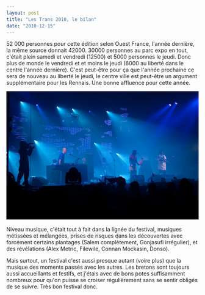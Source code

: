 ```yaml
---
layout: post
title: "Les Trans 2010, le bilan"
date: "2010-12-15"
---
```


52 000 personnes pour cette édition selon Ouest France, l'année dernière, la même source donnait 42000. 30000 personnes au parc expo en tout, c'était plein samedi et vendredi (12500) et 5000 personnes le jeudi. Donc plus de monde le vendredi et et moins le jeudi (6000 au liberté dans le centre l'année dernière). C'est peut-être pour ça que l'année prochaine ce sera de nouveau au liberté le jeudi, le centre ville est peut-être un argument supplémentaire pour les Rennais. Une bonne affluence pour cette année.

![](images/IMGP0582.jpg)

Niveau musique, c'était tout à fait dans la lignée du festival, musiques métissées et mélangées, prises de risques dans les découvertes avec forcément certains plantages (Salem complètement, Gonjasufi irrégulier), et des révélations (Alex Metric, Filewile, Connan Mockasin, Donso).

Mais surtout, un festival c'est aussi presque autant (voire plus) que la musique des moments passés avec les autres. Les bretons sont toujours aussi accueillants et festifs, et j'étais avec de bons potes suffisamment nombreux pour qu'on puisse se croiser régulièrement sans se sentir obligés de se suivre. Très bon festival donc.
